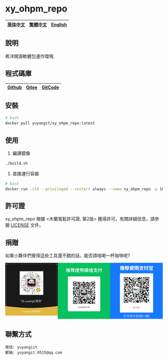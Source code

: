 <!--
 * @Author: 余洋 yuyangit.0515@qq.com
 * @Date: 2024-10-18 13:02:22
 * @LastEditors: 余洋 yuyangit.0515@qq.com
 * @LastEditTime: 2024-10-23 20:51:56
 * @FilePath: /xy_ohpm_repo/readme/README.zh-hant.md
 * @Description: 这是默认设置,请设置`customMade`, 打开koroFileHeader查看配置 进行设置: https://github.com/OBKoro1/koro1FileHeader/wiki/%E9%85%8D%E7%BD%AE
-->
# xy_ohpm_repo

| [简体中文](../README.md)         | [繁體中文](./README.zh-hant.md)        |                      [English](./README.en.md)          |
| ----------- | -------------|---------------------------------------|

## 說明

希洋開源軟體包運作環境.

## 程式碼庫

| [Github](https://github.com/xy-harmonyos/xy_ohpm_repo.git)         | [Gitee](https://gitee.com/xy-harmonyos/xy_ohpm_repo.git)        |                      [GitCode](https://gitcode.com/xy-harmonyos/xy_ohpm_repo.git)          |
| ----------- | -------------|---------------------------------------|


## 安裝

```bash
# bash
docker pull yuyangit/xy_ohpm_repo:latest
```

## 使用


1. 編譯鏡像

```bash
./build.sh
```

1. 直接運行容器

```bash
# bash
docker run -itd --privileged --restart always --name xy_ohpm_repo -p 10015:8088 yuyangit/xy_ohpm_repo:latest
```

## 許可證
xy_ohpm_repo 根據 <木蘭寬鬆許可證, 第2版> 獲得許可。有關詳細信息，請參閱 [LICENSE](../LICENSE) 文件。

## 捐贈

如果小夥伴們覺得這些工具還不錯的話，能否請咱喝一杯咖啡呢?  

![Pay-Total](./Pay-Total.png)

## 聯繫方式

```
微信: yuyangiit
郵箱: yuyangit.0515@qq.com
```